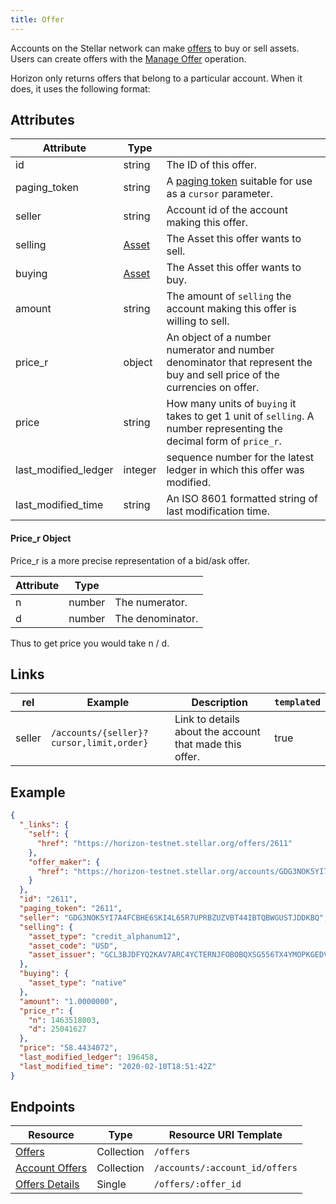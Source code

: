 ```yaml
---
title: Offer
---
```


Accounts on the Stellar network can make [offers](http://stellar.org/developers/learn/concepts/exchange.html) to buy or sell assets.  Users can create offers with the [Manage Offer](http://stellar.org/developers/learn/concepts/list-of-operations.html) operation.

Horizon only returns offers that belong to a particular account.  When it does, it uses the following format:

## Attributes
| Attribute            | Type                                                              |                                                                                                                          |
|----------------------|-------------------------------------------------------------------|--------------------------------------------------------------------------------------------------------------------------|
| id                   | string                                                            | The ID of this offer.                                                                                                    |
| paging_token         | string                                                            | A [paging token](./page.md) suitable for use as a `cursor` parameter.                                                    |
| seller               | string                                                            | Account id of the account making this offer.                                                                             |
| selling              | [Asset](http://stellar.org/developers/learn/concepts/assets.html) | The Asset this offer wants to sell.                                                                                      |
| buying               | [Asset](http://stellar.org/developers/learn/concepts/assets.html) | The Asset this offer wants to buy.                                                                                       |
| amount               | string                                                            | The amount of `selling` the account making this offer is willing to sell.                                                |
| price_r              | object                                                            | An object of a number numerator and number denominator that represent the buy and sell price of the currencies on offer. |
| price                | string                                                            | How many units of `buying` it takes to get 1 unit of `selling`. A number representing the decimal form of `price_r`.     |
| last_modified_ledger | integer                                                           | sequence number for the latest ledger in which this offer was modified.                                                  |
| last_modified_time   | string                                                            | An ISO 8601 formatted string of last modification time.                                                                  |

#### Price_r Object
Price_r is a more precise representation of a bid/ask offer.

| Attribute | Type   |                  |
|-----------|--------|------------------|
| n         | number | The numerator.   |
| d         | number | The denominator. |

Thus to get price you would take n / d.



## Links
| rel    | Example                                  | Description                                             | `templated` |
|--------|------------------------------------------|---------------------------------------------------------|-------------|
| seller | `/accounts/{seller}?cursor,limit,order}` | Link to details about the account that made this offer. | true        |

## Example

```json
{
  "_links": {
    "self": {
      "href": "https://horizon-testnet.stellar.org/offers/2611"
    },
    "offer_maker": {
      "href": "https://horizon-testnet.stellar.org/accounts/GDG3NOK5YI7A4FCBHE6SKI4L65R7UPRBZUZVBT44IBTQBWGUSTJDDKBQ"
    }
  },
  "id": "2611",
  "paging_token": "2611",
  "seller": "GDG3NOK5YI7A4FCBHE6SKI4L65R7UPRBZUZVBT44IBTQBWGUSTJDDKBQ",
  "selling": {
    "asset_type": "credit_alphanum12",
    "asset_code": "USD",
    "asset_issuer": "GCL3BJDFYQ2KAV7ARC4YCTERNJFOBOBQXSG556TX4YMOPKGEDV5K6LCQ"
  },
  "buying": {
    "asset_type": "native"
  },
  "amount": "1.0000000",
  "price_r": {
    "n": 1463518003,
    "d": 25041627
  },
  "price": "58.4434072",
  "last_modified_ledger": 196458,
  "last_modified_time": "2020-02-10T18:51:42Z"
}
```

## Endpoints

| Resource                                             | Type       | Resource URI Template          |
|------------------------------------------------------|------------|--------------------------------|
| [Offers](../endpoints/offers.md)                     | Collection | `/offers`                      |
| [Account Offers](../endpoints/offers-for-account.md) | Collection | `/accounts/:account_id/offers` |
| [Offers Details](../endpoints/offer-details.md)      | Single     | `/offers/:offer_id`            |
